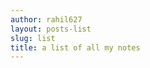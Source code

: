 ```yaml
---
author: rahil627
layout: posts-list
slug: list
title: a list of all my notes
---
```


<!-- adding text here doesn't do anything -->
